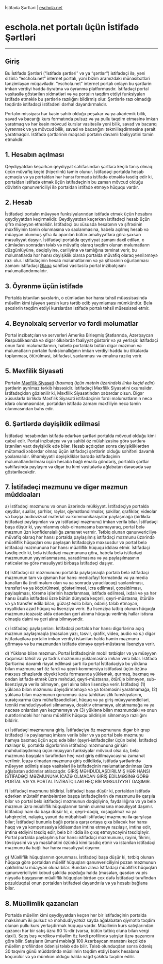<!DOCTYPE html>
<html lang="en">
<head>
  İstifadə Şərtləri | <a href="https://eschola.net">eschola.net</a>
</head>
<body>

<h1>eschola.net portalı üçün İstifadə Şərtləri</h1>

<hr>

<h2>Giriş</h2>
Bu İstifadə Şərtləri (“istifadə şərtləri” və ya “şərtlər”) istifadəçi ilə, yəni sizinlə “eschola.net” internet portalı, yəni bizim aramızdakı münasibətləri tənzimləyən müqavilədir. “eschola.net” internet portalı onlayn bu şərtlərin imkan verdiyi həddə öyrətmə və öyrənmə platformasdır. İstifadəçi portal vasitəsilə göstərilən xidmətləri və ya portalın təqdim etdiyi funksiyaları istifadə etməklə bu şərtlərlə razılığını bildirmiş olur. Şərtlərlə razı olmadığı təqdirdə istifadəçi istifadəni dərhal dayandırmalıdır.

Portalın missiyası hər kəsin sahib olduğu peşəkar və ya akademik bilik, savad və bacarığı kurs formatında pulsuz və ya pullu təqdim etməsinə imkan yaratmaq və hər kəsin mövcud kurslar vasitəsilə yeni bilik, savad və bacarıq öyrənmək və ya mövcud bilik, savad və bacarığını təkmilləşdirməsinə şərait yaratmaqdır. İstifadə şərtlərinin məqsədi portalın davamlı fəaliyyətini təmin etməkdir.

<h2>1. Hesabın açılması</h2>
Qeydiyyatdan keçərkən qeydiyyat səhifəsindən şərtlərə keçib  tanış olmaq üçün müvafiq keçid (hiperlink) təmin olunur. İstifadəçi portalda hesab açmaqla və ya portaldan hər hansı formada istifadə etməklə təsdiq edir ki, portaldan istifadə etmək üçün istifadəçinin bu zaman mövcud olduğu dövlətin qanunvericiliyi ilə portaldan istifadə etməyə hüququ vardır.

<h2>2. Hesab</h2>
İstifadəçi portalın müəyyən funksiyalarından istifadə etmək üçün hesabını qeydiyyatdan keçirməlidir. Qeydiyyatdan keçərkən istifadəçi hesab üçün şifrə müəyyən etməlidir. İstifadəçi bu xüsusda hesabının və şifrəsinin məxfiliyinin təmin olunmasına və saxlanmasına, habelə açılmış hesab və müəyyən olunmuş şifrə ilə aparılan bütün əməliyyatlara görə şəxsən məsuliyyət daşıyır. İstifadəçi portalda qeydiyyat zamanı daxil edilən, o cümlədən sonradan tələb və müvafiq olaraq təqdim olunan məlumatların düzgünlüyünə, dəqiqliyinə, cariliyinə və tamlığına təminat verir, bu məlumatlarda hər hansı dəyişiklik olarsa portalda müvafiq olaraq yeniləməyə razı olur. İstifadəçinin hesab məlumatlarının və ya şifrəsinin oğurlanması zamanı istifadəçi <a href="https://eschola.net/contact">Əlaqə</a> səhifəsi vasitəsilə portal inzibatçısını məlumatlandırmalıdır. 

<h2>3. Öyrənmə üçün istifadə</h2>
Portalda istənilən şəxslərin, o cümlədən hər hansı təhsil müəssisəsində müəllim kimi işləyən şəxsin kurs tərtib edib yayımlaması mümkündür. Belə şəxslərin təqdim etdiyi kurslardan istifadə portalı təhsil müəssisəsi etmir.

<h2>4. Beynəlxalq serverlər və fərdi məlumatlar</h2>
Portal inzibatçıları və serverləri Amerika Birləşmiş Ştatlarında, Azərbaycan Respublikasında və digər ölkələrdə fəaliyyət göstərir və ya yerləşir. İstifadəçi onun fərdi məlumatlarının, habelə portaldakı bütün digər məzmun və məlumatların portalın funksionallığının imkan verdiyi həddə bu ölkələrdə toplanması, ötürülməsi, istifadəsi, saxlanması və emalına razılıq verir.

<h2>5. Məxfilik Siyasəti</h2>
Portalın <a href="https://eschola.net/privacy">Məxfilik Siyasəti</a> (<i>baxmaq üçün mətnin üzərindəki linkə keçid edin</i>) şərtlərin ayrılmaz tərkib hissəsidir. İstifadəçi Məxfilik Siyasətini oxumalıdır. İstifadəçidən gözlənilir ki, Məxfilik Siyasətindən xəbərdar olsun. Digər xüsuslarla birlikdə Məxfilik Siyasəti istifadəçinin fərdi məlumatlarının necə idarə olunmasından, portaldan istifadə zamanı məxfiliyin necə təmin olunmasından bəhs edir.

<h2>6. Şərtlərdə dəyişiklik edilməsi</h2>
İstifadəçi hesabından istifadə edərkən şərtləri portalda mövcud olduğu kimi qəbul edir. Portal inzibatçısı və ya sahibi öz mülahizəsinə görə şərtlərə istənilən vaxt dəyişiklik edə bilər. Hesab açdıqdan sonra dəyişikliklərdən mütəmadi xəbərdar olmaq üçün istifadəçi şərtlərin olduğu səhifəni davamlı yoxlamalıdır. Əhəmiyyətli dəyişikliklər barədə istifadəçinin məlumatlandırılması üçün hesaba bağlı emailə göndəriş, portalda şərtlər səhifəsində paylaşım və digər bu kimi vasitələrlə ağlabatan dərəcədə səy göstəriləcəkdir.

<h2>7. İstifadəçi məzmunu və digər məzmun müddəaları</h2>
a) İstifadəçi məzmunu və onun üzərində mülkiyyət. İstifadəçiyə portalda qeydlər, suallar, şərhlər, rəylər, qiymətləndirmələr, şəkillər, qrafiklər, videolar və başqa audiovizual material və kommunikasiyalar paylaşmağa (birlikdə istifadəçi paylaşımları və ya istifadəçi məzmunu) imkan verilə bilər. İstifadəçi başa düşür ki, yayımlanmış olub-olmamasına baxmayaraq, portal belə məzmun üzrı konfidensiallığa zəmanət vermir. Tətbiq olunan qanunvericiliyə müvafiq olaraq hər hansı portalda paylaşılmış istifadəçi məzmunu üzərində müəlliflik hüquqları onu paylaşan İstifadəçiyə məxsusdur və portal belə istifadəçi məzmununa hər hansı müəlliflik hüququ iddiası etmir. İstifadəçi təsdiq edir ki, belə istifadəçi məzmununa görə, habelə belə istifadəçi məzmununun yayımlanmasına, yaradılmasına və ya paylaşılmasının nəticələrinə görə məsuliyyəti birbaşa İstifadəçi daşıyır.

b) İstifadəçi öz məzmununu portalda paylaşmaqla portala belə istifadəçi məzmunun tam və qismən hər hansı media/fayl formatında və ya media kanalları ilə (indi məlum olan və ya sonrada yaradılacaq) saxlanılması, transferi və ya köçürülməsi, göstərilməsi, icra edilməsi, çoxaldılması, paylaşılması, törəmə işlərinin hazırlanması, istifadə edilməsi, ixdalı və ya hər hansı üsulla istifadəsi üzrə bütün dünyada keçərli, qeyri-müstəsna, ötürülə və ya transfer edilə bilən, güzəşt edilə bilən, ödəniş tələb etməyən, royaltidən azad hüquq və lisenziya verir. Bu lisenziya tətbiq olunan hüquqla məzmunu icazəsiz əldə edəndən geri alınma hüququ verilmiş hallar istisna olmaqla daimi və geri alına bilməyəndir.

c) İstifadəçi paylaşımları. İstifadəçi portalda hər hansı digərlərinə açıq məzmun paylaşmaqla (məsələn yazı, təsvir, qrafik, video, audio və s.) digər istifadəçilərə portalın imkan verdiyi istənilən halda həmin məzmunu görməyə və bu məzmundan istifadə etməyə qeyri-müstəsna lisenziya verir.

d) Yüklənə bilən məzmun. Portal İstifadəçinin mobil tətbiqlər və ya müəyyən rəqəmsal təhsil və ya tədris məzmunu yükləməsinə imkan verə bilər. İstifadə Şərtlərinə davamlı riayət edilməsi şərti ilə portal İstifadəçiyə bu yüklənə bilən məzmunu sırf öz fərdi və qeyri-kommersiya istifadəsi üçün özünə məxsus cihazlarda obyekt kodu formasında yükləmək, qurmaq, baxmaq və ondan istifadə etmək üzrə məhdud, qeyri-müstəsna, ötürülə bilməyən, sub-lisenziyaya verilə bilməyən, geri alına bilən lisenziya verir. İstifadəçi (1) yüklənə bilən məzmunu dəyişdirməməyə və ya törəməsini yaratmamağa, (2) yüklənə bilən məzmunun qorunması üzrə təhlükəsizlik funskiyalarını, surətçıxarma üzrə mühafizəediciləri, hüquq və ya giriş müəyyənediciləri, texniki məhdudiyyətləri silməməyə, deaktiv etməməyə, aldatmamağa və ya necəsə onlardan yan keçməməyə və (3) yüklənə bilən məzmundakı və onun surətlərindəki hər hansı müəlliflik hüququ bildirişini silməməyə razılığını bildirir.

e) İstifadəçi məzmununa giriş. İstifadəçiyə öz məzmununu digər bir qrup istifadəçi ilə paylaşmaq imkanı verilə bilər və ya portal belə məzmunu hamıya baxmaq üçün açıq edə bilər (qeyri-istifadəçilər üçün belə). İstifadəçi razılaşır ki, portalda digərlərinin istifadəçi məzmununa girişini məhdudlaşdırmaq üçün müəyyən funksiyalar mövcud olsa da, belə məzmuna başqaları tərəfindən heç vaxt giriş edilməyəcəyinə zəmanət verilmir. İcazə olmadan məzmuna giriş edildikdə, istifadə şərtlərində müəyyən edilmiş əlaqə vasitələri ilə istifadəçinin məlumatlandırılması üzrə ağlabatan addımlar atılacaqdır. GİRİŞ MƏHDUDLAŞDIRILMIŞ HƏR HANSI İSTİFADƏÇİ MƏZMUNUNA İCAZƏ OLMADAN GİRİŞ EDİLMƏSİNƏ GÖRƏ PORTAL VƏ YA PORTAL İNZİBATÇILARI HEÇ BİR MƏSULİYYƏT DAŞIMIR.

f) İstifadəçi məzmunu bildirişi. İstifadəçi başa düşür ki, portaldan istifadə edərkən müxtəlif mənbələrdən başqa istifadəçilərin də məzmunu ilə qarşıla bilər və portal belə istifadəçi məzmunun dəqiqliyinə, faydalılığına və ya belə məzmun üzrə müəlliflik hüquqlarının təmin olunmasına məsuliyyət daşımır. İstifadəçi həm də başa düşür ki, o, qeyri-dəqiq, xoşagəlməz və ya təhqiredici, nalayiq, yaxud da mübahisəli istifadəçi məzmunu ilə qarşılaşa bilər; İstifadəçi bununla bağlı portala qarşı ortaya çıxa biləcək hər hansı haqq və ya kompensasiya iddiasından imtina etməyə razılaşır, imtina edir, imtina etdiyini təsdiq edir, belə bir iddia ilə çıxış etməyəcəyini təsdiqləyir. Portal portalda paylaşılmış hər hansı istifadəçi məzmununu, rəyini, fikrini, tövsiyəsini və ya məsləhətini özünkü kimi təsdiq etmir və istənilən istifadəçi məzmunu ilə bağlı hər hansı məsuliyyət daşımır.

g) Müəlliflik hüquqlarının qorunması. İstifadəçi başa düşür ki, tətbiq olunan hüquqa görə portaldan müəllif hüquqları qanunvericiliyini pozan məzmunun qaldırılması müəyyən oluna bilər. Bundan əlavə İstifadəçi müəlliflik hüquqları qanunvericiliyini kobud şəkildə pozduğu halda (məsələn, qəsdən və pis niyyətlə başqasının müəlliflik hüquqları birdən çox dəfə İstifadəçi tərəfindən pozulduqda) onun portaldan istifadəsi dayandırıla və ya hesabı bağlana bilər.

<h2>8. Müəllimlik qazancları</h2>
Portalda müəllim kimi qeydiyyatdan keçən hər bir istifadəçinin portalda maksimum iki pulsuz və məhdudiyyətsiz sayda ağalabatan qiymətlə təqdim olunan pullu kurs yerləşdirmək hüququ vardır. Müəllimin kurs satışlarından qazancı hər bir satış üzrə 90 %-dir (varsa, bütün tətbiq oluna bilən vergi daxil). Satış baş verdikcə müəllim öz fərdi profilində satışlar üzrə qazancını görə bilir. Satışların ümumi məbləği 100 Azərbaycan manatını keçdikdə müəllim profilindən ödənişi tələb edə bilir. Tələb olunduqdan sonra ödəniş 30 təqvim günü müddətində müəllimin təqdim etdiyi bank hesabına köçürülür və ya mümkün olduğu halda nağd şəkildə təqdim edilir.

</body>
</html>
